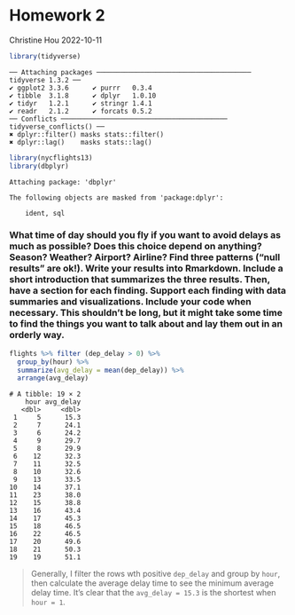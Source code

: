 Homework 2
================
Christine Hou
2022-10-11

``` r
library(tidyverse)
```

    ── Attaching packages ─────────────────────────────────────── tidyverse 1.3.2 ──
    ✔ ggplot2 3.3.6      ✔ purrr   0.3.4 
    ✔ tibble  3.1.8      ✔ dplyr   1.0.10
    ✔ tidyr   1.2.1      ✔ stringr 1.4.1 
    ✔ readr   2.1.2      ✔ forcats 0.5.2 
    ── Conflicts ────────────────────────────────────────── tidyverse_conflicts() ──
    ✖ dplyr::filter() masks stats::filter()
    ✖ dplyr::lag()    masks stats::lag()

``` r
library(nycflights13)
library(dbplyr)
```


    Attaching package: 'dbplyr'

    The following objects are masked from 'package:dplyr':

        ident, sql

### What time of day should you fly if you want to avoid delays as much as possible? Does this choice depend on anything? Season? Weather? Airport? Airline? Find three patterns (“null results” are ok!). Write your results into Rmarkdown. Include a short introduction that summarizes the three results. Then, have a section for each finding. Support each finding with data summaries and visualizations. Include your code when necessary. This shouldn’t be long, but it might take some time to find the things you want to talk about and lay them out in an orderly way.

``` r
flights %>% filter (dep_delay > 0) %>% 
  group_by(hour) %>%
  summarize(avg_delay = mean(dep_delay)) %>%
  arrange(avg_delay)
```

    # A tibble: 19 × 2
        hour avg_delay
       <dbl>     <dbl>
     1     5      15.3
     2     7      24.1
     3     6      24.2
     4     9      29.7
     5     8      29.9
     6    12      32.3
     7    11      32.5
     8    10      32.6
     9    13      33.5
    10    14      37.1
    11    23      38.0
    12    15      38.8
    13    16      43.4
    14    17      45.3
    15    18      46.5
    16    22      46.5
    17    20      49.6
    18    21      50.3
    19    19      51.1

> Generally, I filter the rows wth positive `dep_delay` and group by
> `hour`, then calculate the average delay time to see the minimum
> average delay time. It’s clear that the `avg_delay = 15.3` is the
> shortest when `hour = 1`.
